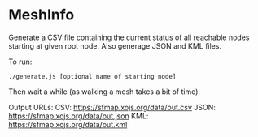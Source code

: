 # MeshInfo

Generate a CSV file containing the current status of all reachable nodes starting at given root node.
Also generage JSON and KML files. 

To run:

```./generate.js [optional name of starting node]```

Then wait a while (as walking a mesh takes a bit of time).


Output URLs: 
CSV:  https://sfmap.xojs.org/data/out.csv
JSON: https://sfmap.xojs.org/data/out.json
KML:  https://sfmap.xojs.org/data/out.kml
